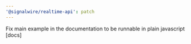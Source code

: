 ```yaml
---
'@signalwire/realtime-api': patch
---
```


Fix main example in the documentation to be runnable in plain javascript [docs]
